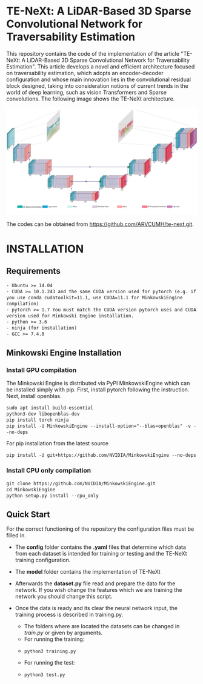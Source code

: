 # TE-NeXt: A LiDAR-Based 3D Sparse Convolutional Network for Traversability Estimation
This repository contains the code of the implementation of the article "TE-NeXt: A LiDAR-Based 3D Sparse Convolutional Network for Traversability Estimation". This article develops a novel and efficient architecture focused on traversability estimation, which adopts an encoder-decoder configuration and whose main innovation lies in the convolutional residual block designed, taking into consideration notions of current trends in the world of deep learning, such as vision Transformers and Sparse convolutions. The following image shows the TE-NeXt architecture.

![Alt text](images/q1_network.png)

The codes can be obtained from https://github.com/ARVCUMH/te-next.git.
# INSTALLATION

## Requirements
    - Ubuntu >= 14.04
    - CUDA >= 10.1.243 and the same CUDA version used for pytorch (e.g. if you use conda cudatoolkit=11.1, use CUDA=11.1 for MinkowskiEngine compilation)
    - pytorch >= 1.7 You must match the CUDA version pytorch uses and CUDA  version used for Minkowski Engine installation.
    - python >= 3.6
    - ninja (for installation)
    - GCC >= 7.4.0
## Minkowski Engine Installation
### Install GPU compilation
The Minkowski Engine is distributed via PyPI MinkowskiEngine which can be installed simply with pip. First, install pytorch following the instruction. Next, install openblas.

    sudo apt install build-essential      
    python3-dev libopenblas-dev
    pip install torch ninja
    pip install -U MinkowskiEngine --install-option="--blas=openblas" -v --no-deps

For pip installation from the latest source

    pip install -U git+https://github.com/NVIDIA/MinkowskiEngine --no-deps

### Install CPU only compilation
    git clone https://github.com/NVIDIA/MinkowskiEngine.git
    cd MinkowskiEngine
    python setup.py install --cpu_only

## Quick Start
For the correct functioning of the repository the configuration files must be filled in. 
- The **config** folder contains the **.yaml** files that determine which data from each dataset is intended for training or testing and the TE-NeXt training configuration.
- The **model** folder contains the implementation of TE-NeXt

- Afterwards the **dataset.py** file read and prepare the dato for the network. If you wish change the features which we are training the network you should change this script.

- Once the data is ready and its clear the neural network input, the training process is described in training.py.
    - The folders where are located the datasets can be changed in *train.py* or given by arguments.
    - For running the training:
    -     python3 training.py
    - For running the test:
    -     python3 test.py

